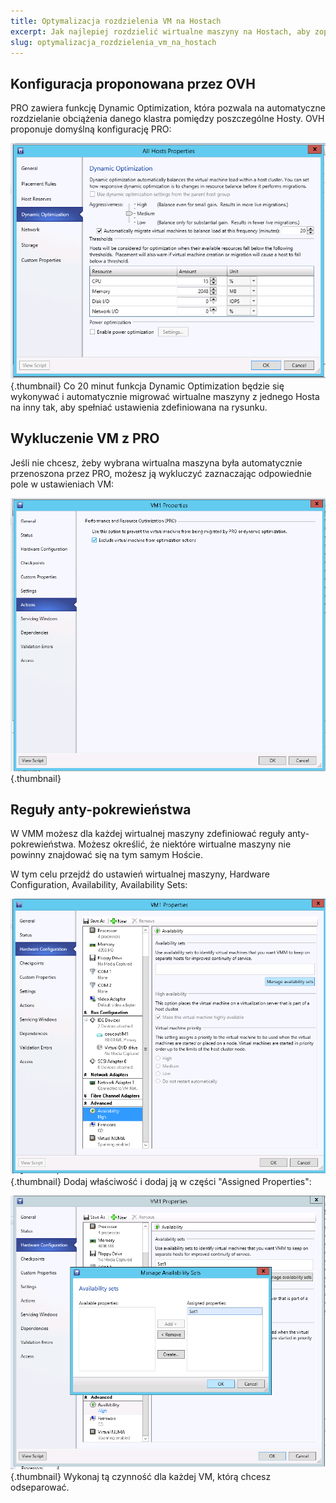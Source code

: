 ```yaml
---
title: Optymalizacja rozdzielenia VM na Hostach
excerpt: Jak najlepiej rozdzielić wirtualne maszyny na Hostach, aby zoptymalizować zasoby?
slug: optymalizacja_rozdzielenia_vm_na_hostach
---
```



## Konfiguracja proponowana przez OVH
PRO zawiera funkcję Dynamic Optimization, która pozwala na automatyczne rozdzielanie obciążenia danego klastra pomiędzy poszczególne Hosty. OVH proponuje domyślną konfigurację PRO:

![](images/img_1991.jpg){.thumbnail}
Co 20 minut funkcja Dynamic Optimization będzie się wykonywać i automatycznie migrować wirtualne maszyny z jednego Hosta na inny tak, aby spełniać ustawienia zdefiniowana na rysunku.


## Wykluczenie VM z PRO
Jeśli nie chcesz, żeby wybrana wirtualna maszyna była automatycznie przenoszona przez PRO, możesz ją wykluczyć zaznaczając odpowiednie pole w ustawieniach VM:

![](images/img_1992.jpg){.thumbnail}


## Reguły anty-pokrewieństwa
W VMM możesz dla każdej wirtualnej maszyny zdefiniować reguły anty-pokrewieństwa. Możesz określić, że niektóre wirtualne maszyny nie powinny znajdować się na tym samym Hoście.

W tym celu przejdź do ustawień wirtualnej maszyny, Hardware Configuration, Availability, Availability Sets:

![](images/img_1993.jpg){.thumbnail}
Dodaj właściwość i dodaj ją w części "Assigned Properties":

![](images/img_1994.jpg){.thumbnail}
Wykonaj tą czynność dla każdej VM, którą chcesz odseparować.

